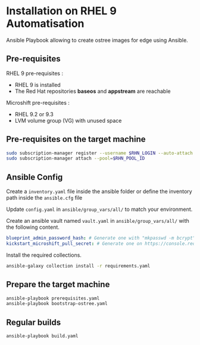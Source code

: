 # Installation on RHEL 9 Automatisation

Ansible Playbook allowing to create ostree images for edge using Ansible.

## Pre-requisites

RHEL 9 pre-requisites :

- RHEL 9 is installed
- The Red Hat repositories **baseos** and **appstream** are reachable

Microshift pre-requisites :

- RHEL 9.2 or 9.3
- LVM volume group (VG) with unused space

## Pre-requisites on the target machine

```sh
sudo subscription-manager register --username $RHN_LOGIN --auto-attach
sudo subscription-manager attach --pool=$RHN_POOL_ID
```

## Ansible Config

Create a `inventory.yaml` file inside the ansible folder or define the inventory path inside the `ansible.cfg` file  

Update `config.yaml` in `ansible/group_vars/all/` to match your environment.

Create an ansible vault named `vault.yaml` in `ansible/group_vars/all/` with the following content.

```yaml
blueprint_admin_password_hash: # Generate one with "mkpasswd -m bcrypt"
kickstart_microshift_pull_secret: # Generate one on https://console.redhat.com/openshift/install/pull-secret
```

Install the required collections.

```sh
ansible-galaxy collection install -r requirements.yaml
```

## Prepare the target machine

```sh
ansible-playbook prerequisites.yaml
ansible-playbook bootstrap-ostree.yaml
```

## Regular builds

```sh
ansible-playbook build.yaml
```
